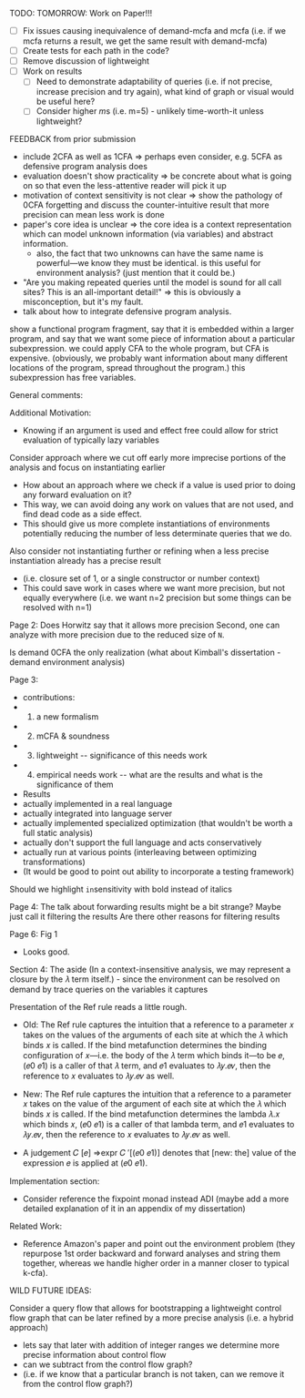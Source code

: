 TODO: 
TOMORROW: 
Work on Paper!!!

- [ ] Fix issues causing inequivalence of demand-mcfa and mcfa (i.e. if we mcfa returns a result, we get the same result with demand-mcfa)
- [ ] Create tests for each path in the code?
- [ ] Remove discussion of lightweight
- [ ] Work on results 
  - [ ] Need to demonstrate adaptability of queries (i.e. if not precise, increase precision and try again), what kind of graph or visual would be useful here?
  - [ ] Consider higher $m$s (i.e. m=5) - unlikely time-worth-it unless lightweight?

FEEDBACK from prior submission
- include 2CFA as well as 1CFA => perhaps even consider, e.g. 5CFA as defensive program analysis does
- evaluation doesn't show practicality => be concrete about what is going on so that even the less-attentive reader will pick it up
- motivation of context sensitivity is not clear => show the pathology of 0CFA forgetting and discuss the counter-intuitive result that more precision can mean less work is done
- paper's core idea is unclear => the core idea is a context representation which can model unknown information (via variables) and abstract information.
  - also, the fact that two unknowns can have the same name is powerful—we know they must be identical.
    is this useful for environment analysis? (just mention that it could be.)
- "Are you making repeated queries until the model is sound for all call sites? This is an all-important detail!"
  => this is obviously a misconception, but it's my fault.
- talk about how to integrate defensive program analysis.

show a functional program fragment, say that it is embedded within a larger program, and say that we want some piece of information about a particular subexpression.
we could apply CFA to the whole program, but CFA is expensive.
(obviously, we probably want information about many different locations of the program, spread throughout the program.)
this subexpression has free variables.


General comments:

Additional Motivation:
- Knowing if an argument is used and effect free could allow for strict evaluation of typically lazy variables

Consider approach where we cut off early more imprecise portions of the analysis and focus on instantiating earlier
- How about an approach where we check if a value is used prior to doing any forward evaluation on it? 
- This way, we can avoid doing any work on values that are not used, and find dead code as a side effect.
- This should give us more complete instantiations of environments potentially reducing the number of less determinate queries that we do.

Also consider not instantiating further or refining when a less precise instantiation already has a precise result 
- (i.e. closure set of 1, or a single constructor or number context) 
- This could save work in cases where we want more precision, but not equally everywhere (i.e. we want n=2 precision but some things can be resolved with n=1)


Page 2:
Does Horwitz say that it allows more precision
Second, one can analyze with more precision due to the reduced size of `N`.

Is demand 0CFA the only realization (what about Kimball's dissertation - demand environment analysis)

Page 3:
- contributions:
- 1) a new formalism
- 2) mCFA & soundness
- 3) lightweight -- significance of this needs work
- 4) empirical needs work -- what are the results and what is the significance of them
 - Results 
  - actually implemented in a real language
  - actually integrated into language server
  - actually implemented specialized optimization (that wouldn't be worth a full static analysis)
  - actually don't support the full language and acts conservatively
  - actually run at various points (interleaving between optimizing transformations)
  - (It would be good to point out ability to incorporate a testing framework)

Should we highlight `in`sensitivity with bold instead of italics

Page 4:
The talk about forwarding results might be a bit strange? Maybe just call it filtering the results
Are there other reasons for filtering results

Page 6: Fig 1
- Looks good.

Section 4:
The aside (In a context-insensitive analysis, we may represent a closure by the 𝜆 term itself.) - since the environment can be resolved on demand by trace queries on the variables it captures

Presentation of the Ref rule reads a little rough.

- Old: The Ref rule captures the intuition that a reference to a parameter 𝑥 takes on the values of the arguments of each site at which the 𝜆 which binds 𝑥 is called. If the bind metafunction determines the binding configuration of 𝑥—i.e. the body of the 𝜆 term which binds it—to be 𝑒, (𝑒0 𝑒1) is a caller of that 𝜆 term, and 𝑒1 evaluates to 𝜆𝑦.𝑒𝑣, then the reference to 𝑥 evaluates to 𝜆𝑦.𝑒𝑣 as well.
- New: The Ref rule captures the intuition that a reference to a parameter 𝑥 takes on the value of the argument of each site at which the 𝜆 which binds 𝑥 is called. If the bind metafunction determines the lambda 𝜆.𝑥 which binds 𝑥, (𝑒0 𝑒1) is a caller of that lambda term, and 𝑒1 evaluates to 𝜆𝑦.𝑒𝑣, then the reference to 𝑥 evaluates to 𝜆𝑦.𝑒𝑣 as well.

- A judgement 𝐶 [𝑒] ⇒expr 𝐶 ′[(𝑒0 𝑒1)] denotes that [new: the] value of the expression 𝑒 is applied at (𝑒0 𝑒1).



Implementation section:
- Consider reference the fixpoint monad instead ADI (maybe add a more detailed explanation of it in an appendix of my dissertation)

Related Work:
- Reference Amazon's paper and point out the environment problem (they repurpose 1st order backward and forward analyses and string them together, whereas we handle higher order in a manner closer to typical k-cfa).


WILD FUTURE IDEAS:

Consider a query flow that allows for bootstrapping a lightweight control flow graph that can be later refined by a more precise analysis (i.e. a hybrid approach) 
- lets say that later with addition of integer ranges we determine more precise information about control flow
- can we subtract from the control flow graph? 
- (i.e. if we know that a particular branch is not taken, can we remove it from the control flow graph?)